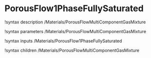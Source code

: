# PorousFlow1PhaseFullySaturated

!syntax description /Materials/PorousFlowMultiComponentGasMixture

!syntax parameters /Materials/PorousFlowMultiComponentGasMixture

!syntax inputs /Materials/PorousFlow1PhaseFullySaturated

!syntax children /Materials/PorousFlowMultiComponentGasMixture
